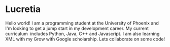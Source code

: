 # Lucretia
Hello world! I am a programming student at the University of Phoenix and I'm looking to get a jump start in my development career. My current curriculum  includes Python, Java, C++ and Javascript. I am also learning XML with my Grow with Google scholarship. Lets collaborate on some code!
